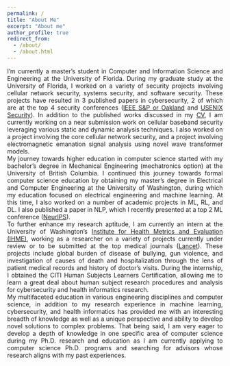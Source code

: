 ```yaml
---
permalink: /
title: "About Me"
excerpt: "About me"
author_profile: true
redirect_from: 
  - /about/
  - /about.html
---
```

<div style="text-align: justify"> 
I’m currently a master’s student in Computer and Information Science and Engineering at the University of Florida. During my graduate study at the University of Florida, I worked on a variety of security projects involving cellular network security, systems security, and software security. These projects have resulted in 3 published papers in cybersecurity, 2 of which are at the top 4 security conferences (<a href="https://sp2023.ieee-security.org/">IEEE S&P or Oakland</a> and <a href="https://www.usenix.org/conference/usenixsecurity23">USENIX Security</a>). In addition to the published works discussed in my <a href="https://pnaghavi.github.io/cv/">CV</a>, I am currently working on a near submission work on cellular baseband security leveraging various static and dynamic analysis techniques. I also worked on a project involving the core cellular network security, and a project involving electromagnetic emanation signal analysis using novel wave transformer models.
<br />
My journey towards higher education in computer science started with my bachelor’s degree in Mechanical Engineering (mechatronics option) at the University of British Columbia. I continued this journey towards formal computer science education by obtaining my master’s degree in Electrical and Computer Engineering at the University of Washington, during which my education focused on electrical engineering and machine learning. At this time, I also worked on a number of academic projects in ML, RL, and DL. I also published a paper in NLP, which I recently presented at a top 2 ML conference (<a href="https://nips.cc/Conferences/2022">NeurIPS</a>).
<br />
To further enhance my research aptitude, I am currently an intern at the University of Washington’s <a href="https://www.healthdata.org/">Institute for Health Metrics and Evaluation (IHME)</a>, working as a researcher on a variety of projects currently under review or to be submitted at the top medical journals (<a href="https://www.thelancet.com/">Lancet</a>). These projects include global burden of disease of bullying, gun violence, and investigation of causes of death and hospitalization through the lens of patient medical records and history of doctor’s visits. During the internship, I obtained the CITI Human Subjects Learners Certification, allowing me to learn a great deal about human subject research procedures and analysis for cybersecurity and health informatics research.
<br />
My multifaceted education in various engineering disciplines and computer science, in addition to my research experience in machine learning, cybersecurity, and health informatics has provided me with an interesting breadth of knowledge as well as a unique perspective and ability to develop novel solutions to complex problems. That being said, I am very eager to develop a depth of knowledge in one specific area of computer science during my Ph.D. research and education as I am currently applying to computer science Ph.D. programs and searching for advisors whose research aligns with my past experiences.
</div>
